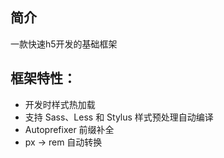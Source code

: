 ## 简介

一款快速h5开发的基础框架

## 框架特性：
- 开发时样式热加载
- 支持 Sass、Less 和 Stylus 样式预处理自动编译
- Autoprefixer 前缀补全
- px -> rem 自动转换
